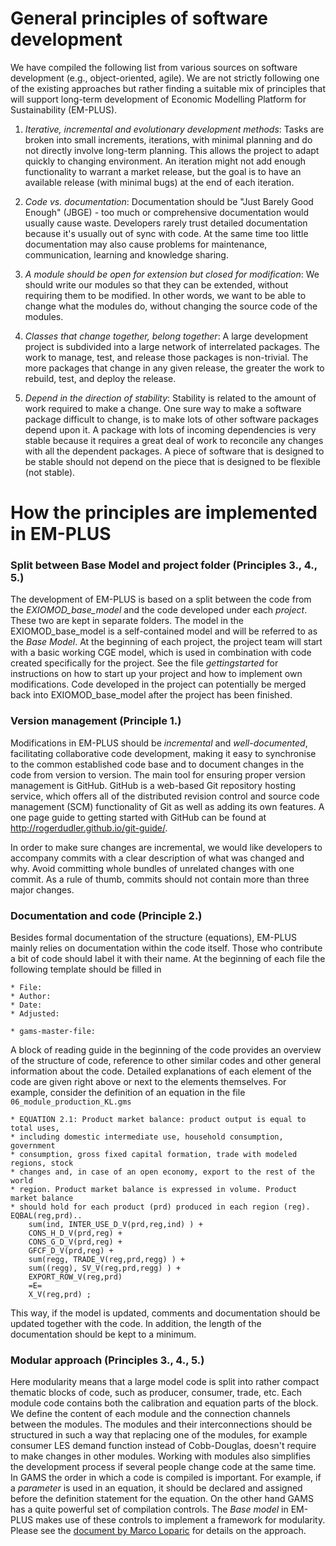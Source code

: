 # General principles of software development

We have compiled the following list from various sources on software development (e.g., object-oriented, agile). We are not strictly following one of the existing approaches but rather finding a suitable mix of principles that will support long-term development of Economic Modelling Platform for Sustainability (EM-PLUS).

1. *Iterative, incremental and evolutionary development methods*: Tasks are broken into small increments, iterations, with minimal planning and do not directly involve long-term planning. This allows the project to adapt quickly to changing environment. An iteration might not add enough functionality to warrant a market release, but the goal is to have an available release (with minimal bugs) at the end of each iteration.

2. *Code vs. documentation*: Documentation should be "Just Barely Good Enough" (JBGE) - too much or comprehensive documentation would usually cause waste. Developers rarely trust detailed documentation because it's usually out of sync with code. At the same time too little documentation may also cause problems for maintenance, communication, learning and knowledge sharing.

3. *A module should be open for extension but closed for modification*: We should write our modules so that they can be extended, without requiring them to be modified. In other words, we want to be able to change what the modules do, without changing the source code of the modules.

4. *Classes that change together, belong together*: A large development project is subdivided into a large network of interrelated packages. The work to manage, test, and release those packages is non-trivial. The more packages that change in any given release, the greater the work to rebuild, test, and deploy the release.

5. *Depend in the direction of stability*: Stability is related to the amount of work required to make a change. One sure way to make a software package  difficult to change, is to make lots of other software packages depend upon it. A package with lots of incoming dependencies is very stable because it requires a great deal of work to reconcile any changes with all the dependent packages. A piece of software that is designed to be stable should not depend on the piece that is designed to be flexible (not stable).

# How the principles are implemented in EM-PLUS

### Split between Base Model and project folder (Principles 3., 4., 5.)
The development of EM-PLUS is based on a split between the code from the *EXIOMOD_base_model* and the code developed under each *project*. These two are kept in separate folders. The model in the EXIOMOD_base_model is a self-contained model and will be referred to as the *Base Model*. At the beginning of each project, the project team will start with a basic working CGE model, which is used in combination with code created specifically for the project. See the file *gettingstarted* for instructions on how to start up your project and how to implement own modifications. Code developed in the project can potentially be merged back into EXIOMOD_base_model after the project has been finished.

###  Version management (Principle 1.)
Modifications in EM-PLUS should be *incremental* and *well-documented*, facilitating collaborative code development, making it easy to synchronise to the common established code base and to document changes in the code from version to version. The main tool for ensuring proper version management is GitHub. GitHub is a web-based Git repository hosting service, which offers all of the distributed revision control and source code management (SCM) functionality of Git as well as adding its own features. A one page guide to getting started with GitHub can be found at http://rogerdudler.github.io/git-guide/.

In order to make sure changes are incremental, we would like developers to accompany commits with a clear description of what was changed and why. Avoid committing whole bundles of unrelated changes with one commit. As a rule of thumb, commits should not contain more than three major changes.

### Documentation and code (Principle 2.)
Besides formal documentation of the structure (equations), EM-PLUS mainly relies on documentation within the code itself. Those who contribute a bit of code should label it with their name. At the beginning of each file the following template should be filled in
```
* File:
* Author:
* Date:
* Adjusted:

* gams-master-file:
```

A block of reading guide in the beginning of the code provides an overview of the structure of code, reference to other similar codes and other general information about the code. Detailed explanations of each element of the code are given right above or next to the elements themselves. For example, consider the definition of an equation in the file `06_module_production_KL.gms`

```
* EQUATION 2.1: Product market balance: product output is equal to total uses,
* including domestic intermediate use, household consumption, government
* consumption, gross fixed capital formation, trade with modeled regions, stock
* changes and, in case of an open economy, export to the rest of the world
* region. Product market balance is expressed in volume. Product market balance
* should hold for each product (prd) produced in each region (reg).
EQBAL(reg,prd)..
    sum(ind, INTER_USE_D_V(prd,reg,ind) ) +
    CONS_H_D_V(prd,reg) +
    CONS_G_D_V(prd,reg) +
    GFCF_D_V(prd,reg) +
    sum(regg, TRADE_V(reg,prd,regg) ) +
    sum((regg), SV_V(reg,prd,regg) ) +
    EXPORT_ROW_V(reg,prd)
    =E=
    X_V(reg,prd) ;
```

This way, if the model is updated, comments and documentation should be updated together with the code. In addition, the length of the documentation should be kept to a minimum.

### Modular approach (Principles 3., 4., 5.)
Here modularity means that a large model code is split into rather compact thematic blocks of code, such as producer, consumer, trade, etc. Each module code contains both the calibration and equation parts of the block. We define the content of each module and the connection channels between the modules. The modules and their interconnections should be structured in such a way that replacing one of the modules, for example consumer LES demand function instead of Cobb-Douglas, doesn't require to make changes in other modules. Working with modules also simplifies the development process if several people change code at the same time.
In GAMS the order in which a code is compiled is important. For example, if a *parameter* is used in an equation, it should be declared and assigned before the definition statement for the equation. On the other hand GAMS has a quite powerful set of compilation controls. The *Base model* in EM-PLUS makes use of these controls to implement a framework for modularity. Please see the [document by Marco Loparic](https://docs.google.com/document/d/1__9okBI8LsNnzDw_z4x80vfgUb5GUv3vKV_kptxXIbY/edit) for details on the approach.
